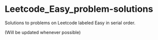 # Leetcode_Easy_problem-solutions
Solutions to problems on Leetcode labeled Easy in serial order.

(Will be updated whenever possible) 
